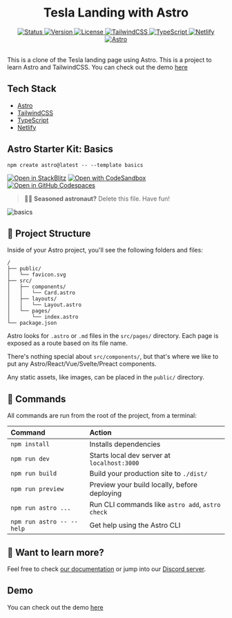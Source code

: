 <div align='center'>
  <h1>Tesla Landing with Astro</h1>
</div>

<div align='center'>
  <a href='/README.md'>
    <img
      src='https://img.shields.io/badge/Status-Complete-success.svg'
      alt='Status'
    />
  </a>
  <a href='/package.json'>
    <img 
      src='https://img.shields.io/badge/Version-1.0.0-blue.svg'
      alt='Version'
    />
  </a>
  <a href='/LICENSE'>
    <img
      src='https://img.shields.io/badge/License-MIT-green.svg'
      alt='License'
    />
  </a>
  <a href='https://tailwindcss.com/'>
    <img
      src='https://img.shields.io/badge/TailwindCSS-2.2.7-blue.svg?style=flat&logo=tailwindcss'
      alt='TailwindCSS'
    />
  </a>
  <a href='https://www.typescriptlang.org/'>
    <img
      src='https://img.shields.io/badge/TypeScript-4.4.3-blue.svg?style=flat&logo=typescript'
      alt='TypeScript'
    />
  </a>
  <a href='https://www.netlify.com/'>
    <img
      src='https://img.shields.io/badge/Netlify-Deployed-success.svg?style=flat&logo=netlify'
      alt='Netlify'
    />
  </a>
  <a href='https://astro.build/'>
    <img
      src='https://img.shields.io/badge/Astro-0.21.0-blue.svg?style=flat&logo=astro'
      alt='Astro'
    />
  </a>
</div>
<br />

This is a clone of the Tesla landing page using Astro. This is a project to learn Astro and TailwindCSS. You can check out the demo [here](https://sage-daffodil-4904c3.netlify.app/)

## Tech Stack
- [Astro](https://astro.build/)
- [TailwindCSS](https://tailwindcss.com/)
- [TypeScript](https://www.typescriptlang.org/)
- [Netlify](https://www.netlify.com/)

## Astro Starter Kit: Basics

```
npm create astro@latest -- --template basics
```

[![Open in StackBlitz](https://developer.stackblitz.com/img/open_in_stackblitz.svg)](https://stackblitz.com/github/withastro/astro/tree/latest/examples/basics)
[![Open with CodeSandbox](https://assets.codesandbox.io/github/button-edit-lime.svg)](https://codesandbox.io/p/sandbox/github/withastro/astro/tree/latest/examples/basics)
[![Open in GitHub Codespaces](https://github.com/codespaces/badge.svg)](https://codespaces.new/withastro/astro?devcontainer_path=.devcontainer/basics/devcontainer.json)

> 🧑‍🚀 **Seasoned astronaut?** Delete this file. Have fun!

![basics](https://user-images.githubusercontent.com/4677417/186188965-73453154-fdec-4d6b-9c34-cb35c248ae5b.png)


## 🚀 Project Structure

Inside of your Astro project, you'll see the following folders and files:

```
/
├── public/
│   └── favicon.svg
├── src/
│   ├── components/
│   │   └── Card.astro
│   ├── layouts/
│   │   └── Layout.astro
│   └── pages/
│       └── index.astro
└── package.json
```

Astro looks for `.astro` or `.md` files in the `src/pages/` directory. Each page is exposed as a route based on its file name.

There's nothing special about `src/components/`, but that's where we like to put any Astro/React/Vue/Svelte/Preact components.

Any static assets, like images, can be placed in the `public/` directory.

## 🧞 Commands

All commands are run from the root of the project, from a terminal:

| Command                   | Action                                           |
| :------------------------ | :----------------------------------------------- |
| `npm install`             | Installs dependencies                            |
| `npm run dev`             | Starts local dev server at `localhost:3000`      |
| `npm run build`           | Build your production site to `./dist/`          |
| `npm run preview`         | Preview your build locally, before deploying     |
| `npm run astro ...`       | Run CLI commands like `astro add`, `astro check` |
| `npm run astro -- --help` | Get help using the Astro CLI                     |

## 👀 Want to learn more?

Feel free to check [our documentation](https://docs.astro.build) or jump into our [Discord server](https://astro.build/chat).

## Demo
You can check out the demo [here](https://sage-daffodil-4904c3.netlify.app/)